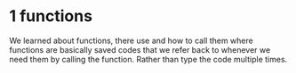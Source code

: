 # 1 functions
We learned about functions, there use and how to call them where functions are basically saved codes that we refer back to whenever we need them by calling the function. Rather than type the code multiple times. 